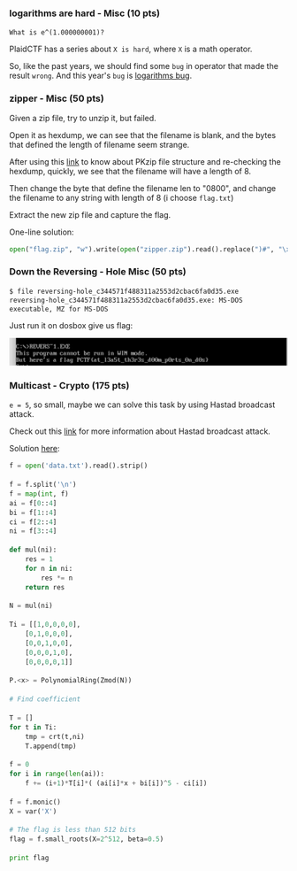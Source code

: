 ### logarithms are hard - Misc (10 pts)
```
What is e^(1.000000001)? 
```

PlaidCTF has a series about `X is hard`, where `X` is a math operator.

So, like the past years, we should find some `bug` in operator that made the result `wrong`. And this year's `bug` is [logarithms bug](http://www.datamath.org/Story/LogarithmBug.htm).


### zipper - Misc (50 pts)

Given a zip file, try to unzip it, but failed.

Open it as hexdump, we can see that the filename is blank, and the bytes that defined the length of filename seem strange.

After using this [link](https://users.cs.jmu.edu/buchhofp/forensics/formats/pkzip.html) to know about PKzip file structure and re-checking the hexdump, quickly, we see that the filename will have a length of 8.

Then change the byte that define the filename len to "0800", and change the filename to any string with length of 8 (i choose `flag.txt`)

Extract the new zip file and capture the flag.

One-line solution:

```python
open("flag.zip", "w").write(open("zipper.zip").read().replace(")#", "\x08\x00").replace("\x00"*8+"\x55\x54", "flag.txtUT"))
```

### Down the Reversing - Hole Misc (50 pts)

```
$ file reversing-hole_c344571f488311a2553d2cbac6fa0d35.exe
reversing-hole_c344571f488311a2553d2cbac6fa0d35.exe: MS-DOS executable, MZ for MS-DOS
```

Just run it on dosbox give us flag: 

![](https://raw.githubusercontent.com/quandqn/quandqn.github.io/master/images/2017/plaidctf/screen-shot-2017-04-24-at-2.16.31-AM.png)

### Multicast - Crypto (175 pts)

`e = 5`, so small, maybe we can solve this task by using Hastad broadcast attack.

Check out this [link](https://www.wikiwand.com/en/Coppersmith%27s_attack#/Generalizations) for more information about Hastad broadcast attack.

Solution [here](https://gist.github.com/quandqn/17ccdfde1dbfdcfe935600789121efc1):

```python
f = open('data.txt').read().strip() 

f = f.split('\n')
f = map(int, f)
ai = f[0::4]
bi = f[1::4]
ci = f[2::4]
ni = f[3::4]

def mul(ni):
	res = 1 
	for n in ni:
		res *= n
	return res 

N = mul(ni)

Ti = [[1,0,0,0,0], 
	[0,1,0,0,0],
	[0,0,1,0,0], 
	[0,0,0,1,0], 
	[0,0,0,0,1]]

P.<x> = PolynomialRing(Zmod(N))

# Find coefficient 

T = [] 
for t in Ti:
	tmp = crt(t,ni)
	T.append(tmp)

f = 0
for i in range(len(ai)):
	f += (i+1)*T[i]*( (ai[i]*x + bi[i])^5 - ci[i])

f = f.monic()
X = var('X')

# The flag is less than 512 bits
flag = f.small_roots(X=2^512, beta=0.5)

print flag
```
